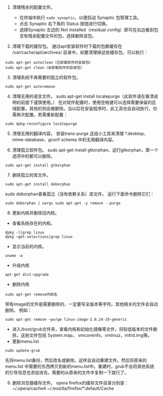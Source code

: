 1. 清理残余的配置文件。
    * 在终端中执行 `sudo synaptic`，以便启动 Synaptic 包管理工具。
    * 点击 Synaptic 右下角的 Status 按钮进行切换。
    * 选择Synaptic 左边的 Not installed（residual config）即可在右边看到包含有残余配置文件的包，选择删除该包。

2. 清理下载的缓存包。
通过apt安装软件时下载的包都缓存在 /var/cache/apt/archives/ 目录中，如要清理掉这些缓存包，可以执行：
```
sudo apt-get autoclean（已卸载软件的安装包）
sudo apt-get clean（未卸载软件的安装包）
```

3. 清理系统不再需要的孤立的软件包。
```
sudo apt-get autoremove
```

4. 清理无用的语言文件。
sudo apt-get install localepurge（此软件请在看清说明的前提下谨慎使用。）
在对软件配置时，使用空格键可以选择需要保留的区域配置，其他的则会被删除。当以后在安装程序时，此工具也会自动执行，勿需再次配置。若需重新配置：
```
sudo dpkg-reconfigure localepurge
```

5. 清理无用的翻译内容。
安装trans-purge 这组小工具来清理 *.desktop、mime-database、gconf schema 中的无用翻译内容。

6. 清理孤立软件包。
sudo apt-get install gtkorphan，运行gtkorphan，第一个选项中的都可以删除。
```
sudo apt-get install gtkorphan
```

7. 删除孤立的库文件。
```
sudo apt-get install deborphan
```
sudo deborphan查看孤立（没有依赖关系）库文件。
运行下面命令删除它们：
```
sudo deborphan | xargs sudo apt-get -y remove --purge
```

8. 更新内核并删除旧内核。
* 查看系统存在的内核。
```
dpkg -l|grep linux
dpkg –get-selections|grep linux
```
* 显示当前的内核。
```
uname -a
```
* 升级内核
```
apt-get dist-upgrade
```
* 删除内核
```
sudo apt-get remove内核名
```
带有image的文件是需要删除的，一定要写全版本等字符。其他相关的文件会自动删除。
例如：
```
sudo apt-get remove –purge linux-image-2.6.24-19-generic
```
* 进入/boot/grub文件夹，查看内核和初始化镜像等文件，将较低版本的文件删除，这些文件包括
System.map， vmcoreinfo，vmlinuz，initrd.img等。
* 更新menu.list
```
sudo update-grub
```
先将menu.list备份，然后改名或删除。这样会自动重建文件。然后将原来的menu.list 中需要的东西拷贝到新的menu.list中。重建时，grub不会将其他系统的引导信息也添加进去。需要的从原来的文件中复制一下就行了。

9. 删除浏览器缓存文件。
opera firefox的缓存文件目录分别是：
~/.opera/cache4
~/.mozilla/firefox/*.default/Cache